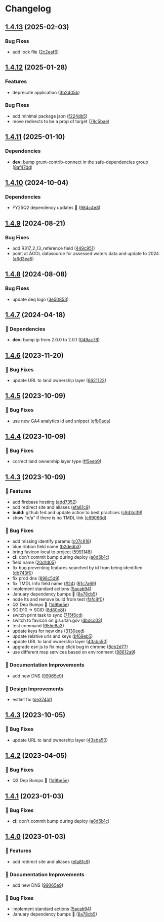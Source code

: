 # Changelog

## [1.4.13](https://github.com/agrc/surface-water-quality/compare/v1.4.12...v1.4.13) (2025-02-03)


### Bug Fixes

* add lock file ([2c2eaf6](https://github.com/agrc/surface-water-quality/commit/2c2eaf6719b6c49e1cffecc775566e4ec9060ae4))

## [1.4.12](https://github.com/agrc/surface-water-quality/compare/v1.4.11...v1.4.12) (2025-01-28)


### Features

* deprecate application ([3b2405b](https://github.com/agrc/surface-water-quality/commit/3b2405bd603814deb5f9c2a6981e537008400df8))


### Bug Fixes

* add minimal package json ([f224db5](https://github.com/agrc/surface-water-quality/commit/f224db547a882f6f4312cb9c5a8e980ba23d2974))
* move redirects to be a prop of target ([78c5bae](https://github.com/agrc/surface-water-quality/commit/78c5baea416d317b690c8d691e51d7f09268d93b))

## [1.4.11](https://github.com/agrc/surface-water-quality/compare/v1.4.10...v1.4.11) (2025-01-10)


### Dependencies

* **dev:** bump grunt-contrib-connect in the safe-dependencies group ([8af47dd](https://github.com/agrc/surface-water-quality/commit/8af47dd7dce9c8258f3f95e927a0cb2197680c7b))

## [1.4.10](https://github.com/agrc/surface-water-quality/compare/v1.4.9...v1.4.10) (2024-10-04)


### Dependencies

* FY25Q2 dependency updates 🌲 ([984c4e8](https://github.com/agrc/surface-water-quality/commit/984c4e8f50f4a8cfd80eb01ab1dbc3608184b138))

## [1.4.9](https://github.com/agrc/surface-water-quality/compare/v1.4.8...v1.4.9) (2024-08-21)


### Bug Fixes

* add R317_2_13_reference field ([449c951](https://github.com/agrc/surface-water-quality/commit/449c951b7f4003eca76fa82692e0c999079fd78f))
* point at AGOL datasource for assessed waters data and update to 2024 ([a6d3ea6](https://github.com/agrc/surface-water-quality/commit/a6d3ea69e37df14a3476d945f9707e53161e4b35))

## [1.4.8](https://github.com/agrc/surface-water-quality/compare/v1.4.7...v1.4.8) (2024-08-08)


### Bug Fixes

* update deq logo ([3e50853](https://github.com/agrc/surface-water-quality/commit/3e50853dc6ae1ce586780f9a6010cb2d1c1bc62f))

## [1.4.7](https://github.com/agrc/surface-water-quality/compare/v1.4.6...v1.4.7) (2024-04-18)


### 🌲 Dependencies

* **dev:** bump ip from 2.0.0 to 2.0.1 ([049ac78](https://github.com/agrc/surface-water-quality/commit/049ac78fef9bb675beb12b88e62fbe8e740dd7d5))

## [1.4.6](https://github.com/agrc/surface-water-quality/compare/v1.4.5...v1.4.6) (2023-11-20)


### 🐛 Bug Fixes

* update URL to land ownership layer ([6621122](https://github.com/agrc/surface-water-quality/commit/6621122abbf570cd2d2610d0e93c70a99d2cf1e2))

## [1.4.5](https://github.com/agrc/surface-water-quality/compare/v1.4.4...v1.4.5) (2023-10-09)


### 🐛 Bug Fixes

* use new GA4 analytics id and snippet ([efb0aca](https://github.com/agrc/surface-water-quality/commit/efb0aca94f379ca3531da08fd2f8c96a9a13bd4e))

## [1.4.4](https://github.com/agrc/surface-water-quality/compare/v1.4.3...v1.4.4) (2023-10-09)


### 🐛 Bug Fixes

* correct land ownership layer type ([ff5eeb9](https://github.com/agrc/surface-water-quality/commit/ff5eeb92c8742449edf1863d45e6a8553c7d7ce7))

## [1.4.3](https://github.com/agrc/surface-water-quality/compare/v1.4.3...v1.4.3) (2023-10-09)


### 🚀 Features

* add firebase hosting ([add7352](https://github.com/agrc/surface-water-quality/commit/add73521a119abccc2f320e831fa7152ba8758a9))
* add redirect site and aliases ([efa81c9](https://github.com/agrc/surface-water-quality/commit/efa81c99e74499bc6cbf000fdc9a6a305cd1f978))
* **build:** github fed and update action to best practices ([c8d3d39](https://github.com/agrc/surface-water-quality/commit/c8d3d39fefd1f0495a1b61977dce7d4657b54f14))
* show "n/a" if there is no TMDL link ([c69066d](https://github.com/agrc/surface-water-quality/commit/c69066d0635c67bb7f857ff1aff318a43abec1cd))


### 🐛 Bug Fixes

* add missing identify params ([c07c818](https://github.com/agrc/surface-water-quality/commit/c07c81895198875495b336a58b1c6c27d142ca0f))
* blue ribbon field name ([b2dedb3](https://github.com/agrc/surface-water-quality/commit/b2dedb382dd37992943af4b5da5d0e091f956a0a))
* bring favicon local to project ([5991148](https://github.com/agrc/surface-water-quality/commit/5991148e1398e255bff8a5f946c16ada34a552a0))
* **ci:** don't commit bump during deploy ([a8d6b1c](https://github.com/agrc/surface-water-quality/commit/a8d6b1c15237343951ef305bf8311e2008a98ffb))
* field name ([20d1d05](https://github.com/agrc/surface-water-quality/commit/20d1d056b1a545905a3b5f0823e5148720174276))
* fix bug preventing features searched by id from being identified ([db743f0](https://github.com/agrc/surface-water-quality/commit/db743f0f0ab726269eb01a8c5415e7549fad19c6))
* fix prod dns ([898c5d9](https://github.com/agrc/surface-water-quality/commit/898c5d91683879a74e53eb98fc4227f73edbdca6))
* fix TMDL Info field name ([#24](https://github.com/agrc/surface-water-quality/issues/24)) ([61c7a69](https://github.com/agrc/surface-water-quality/commit/61c7a698b7483188a6b57ac312eebcd9c8c14284))
* implement standard actions ([5acab94](https://github.com/agrc/surface-water-quality/commit/5acab94de9257407c189ce7744e3d272c5c48163))
* January dependency bumps 🌲 ([8a78cb5](https://github.com/agrc/surface-water-quality/commit/8a78cb5a126bd034e9818606eaa736dabaf23ea4))
* node lts and remove build from test ([fafc8f0](https://github.com/agrc/surface-water-quality/commit/fafc8f0a704be9b5282ea79592a75abbf1bd5b93))
* Q2 Dep Bumps 🌲 ([1d9be5e](https://github.com/agrc/surface-water-quality/commit/1d9be5eadebb447a6823a9203a1a3b9875a5171a))
* SGID10 -&gt; SGID ([8d80e8f](https://github.com/agrc/surface-water-quality/commit/8d80e8f34b41617054fa87bae6add4dfe5f92e49))
* switch print task to sync ([715f6cd](https://github.com/agrc/surface-water-quality/commit/715f6cda4c0d1429004e0a34e78fa72fcad8cf3b))
* switch to favicon on gis.utah.gov ([dbdcc03](https://github.com/agrc/surface-water-quality/commit/dbdcc03c796cdd7c51ad5074b7719baf2cc7e58c))
* test command ([955e8a3](https://github.com/agrc/surface-water-quality/commit/955e8a36a0d89e39c08236aab823c0073d376706))
* update keys for new dns ([3130eed](https://github.com/agrc/surface-water-quality/commit/3130eed83ceeae4335f47a5b6e790528ba866d40))
* update relative urls and keys ([bf69eb5](https://github.com/agrc/surface-water-quality/commit/bf69eb511a0afcdad9fc9493ccab5519e3fb535b))
* update URL to land ownership layer ([43aba50](https://github.com/agrc/surface-water-quality/commit/43aba501f18a93de62aa3eb35f5bb7889430608c))
* upgrade esri js to fix map click bug in chrome ([8cb2d77](https://github.com/agrc/surface-water-quality/commit/8cb2d77333b2b7f7818e2351ea61f79d322cae59))
* use different map services based on environment ([98612a9](https://github.com/agrc/surface-water-quality/commit/98612a9455236e5ee74fd5523539f20c91e27943))


### 📖 Documentation Improvements

* add new DNS ([99065e9](https://github.com/agrc/surface-water-quality/commit/99065e9c027d89d2a829c846dead6ec98a4b1990))


### 🎨 Design Improvements

* estlint fix ([de3745f](https://github.com/agrc/surface-water-quality/commit/de3745f930d2b48618c33e924001c446c194a89d))

## [1.4.3](https://github.com/agrc/surface-water-quality/compare/v1.4.2...v1.4.3) (2023-10-05)


### 🐛 Bug Fixes

* update URL to land ownership layer ([43aba50](https://github.com/agrc/surface-water-quality/commit/43aba501f18a93de62aa3eb35f5bb7889430608c))

## [1.4.2](https://github.com/agrc/surface-water-quality/compare/v1.4.1...v1.4.2) (2023-04-05)


### 🐛 Bug Fixes

* Q2 Dep Bumps 🌲 ([1d9be5e](https://github.com/agrc/surface-water-quality/commit/1d9be5eadebb447a6823a9203a1a3b9875a5171a))

## [1.4.1](https://github.com/agrc/surface-water-quality/compare/v1.4.0...v1.4.1) (2023-01-03)


### 🐛 Bug Fixes

* **ci:** don't commit bump during deploy ([a8d6b1c](https://github.com/agrc/surface-water-quality/commit/a8d6b1c15237343951ef305bf8311e2008a98ffb))

## [1.4.0](https://github.com/agrc/surface-water-quality/compare/v1.3.6...v1.4.0) (2023-01-03)


### 🚀 Features

* add redirect site and aliases ([efa81c9](https://github.com/agrc/surface-water-quality/commit/efa81c99e74499bc6cbf000fdc9a6a305cd1f978))


### 📖 Documentation Improvements

* add new DNS ([99065e9](https://github.com/agrc/surface-water-quality/commit/99065e9c027d89d2a829c846dead6ec98a4b1990))


### 🐛 Bug Fixes

* implement standard actions ([5acab94](https://github.com/agrc/surface-water-quality/commit/5acab94de9257407c189ce7744e3d272c5c48163))
* January dependency bumps 🌲 ([8a78cb5](https://github.com/agrc/surface-water-quality/commit/8a78cb5a126bd034e9818606eaa736dabaf23ea4))
